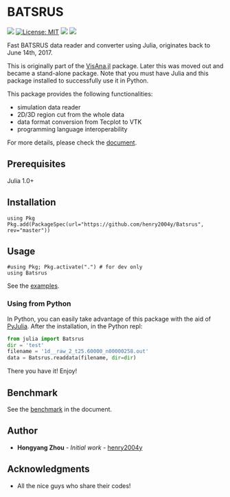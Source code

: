 # BATSRUS
[![](https://travis-ci.com/henry2004y/Batsrus.jl.svg?branch=master)][travis-url]
[![License: MIT](https://img.shields.io/badge/License-MIT-green.svg)](LICENSE)
[![](https://img.shields.io/badge/docs-latest-blue.svg)][Batsrus-doc]
[![][codecov-img]][codecov-url]

Fast BATSRUS data reader and converter using Julia, originates back to June 14th, 2017.

This is originally part of the [VisAna.jl](https://github.com/henry2004y/VisAnaJulia) package.
Later this was moved out and became a stand-alone package.
Note that you must have Julia and this package installed to successfully use it in Python.

This package provides the following functionalities:
  * simulation data reader
  * 2D/3D region cut from the whole data
  * data format conversion from Tecplot to VTK
  * programming language interoperability

For more details, please check the [document][Batsrus-doc].

## Prerequisites

Julia 1.0+

## Installation
```
using Pkg
Pkg.add(PackageSpec(url="https://github.com/henry2004y/Batsrus", rev="master"))
```

## Usage
```
#using Pkg; Pkg.activate(".") # for dev only
using Batsrus
```

See the [examples](https://henry2004y.github.io/Batsrus/dev/man/examples/).

### Using from Python

In Python, you can easily take advantage of this package with the aid of [PyJulia](https://pyjulia.readthedocs.io/en/latest/).
After the installation, in the Python repl:
```python
from julia import Batsrus
dir = 'test'
filename = '1d__raw_2_t25.60000_n00000258.out'
data = Batsrus.readdata(filename, dir=dir)
```
There you have it! Enjoy!

## Benchmark

See the [benchmark](https://henry2004y.github.io/Batsrus/dev/#Benchmark-1) in the document.

## Author

* **Hongyang Zhou** - *Initial work* - [henry2004y](https://github.com/henry2004y)

## Acknowledgments

* All the nice guys who share their codes!

[travis-url]: https://travis-ci.com/github/henry2004y/Batsrus.jl/builds
[codecov-img]: https://codecov.io/gh/henry2004y/Batsrus/branch/master/graph/badge.svg
[codecov-url]: https://codecov.io/gh/henry2004y/Batsrus
[Batsrus-doc]: https://henry2004y.github.io/Batsrus.jl/dev
